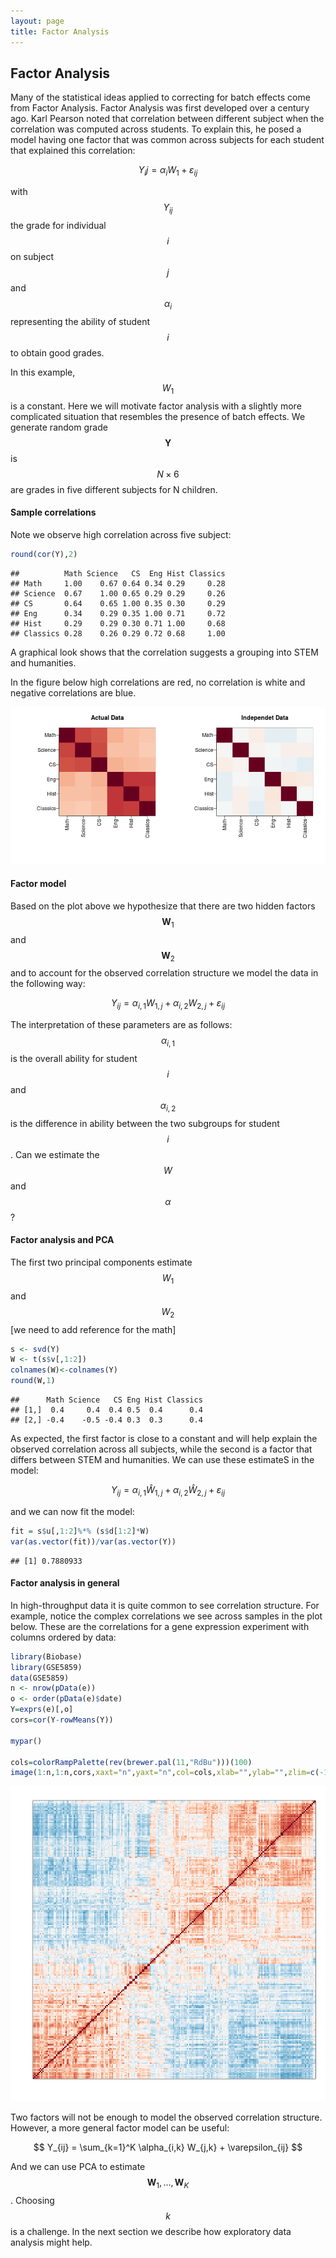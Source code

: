 ```yaml
---
layout: page
title: Factor Analysis
---
```




## Factor Analysis


Many of the statistical ideas applied to correcting for batch effects come from Factor Analysis. Factor Analysis was first developed over a century ago. Karl Pearson noted that correlation between different subject when the correlation was computed across students. To explain this, he posed a model having one factor that was common across subjects for each student that explained this correlation:

$$
Y_ij = \alpha_i W_1 + \varepsilon_{ij}
$$

with $$Y_{ij}$$ the grade for individual $$i$$ on subject $$j$$ and $$\alpha_i$$ representing the ability of student $$i$$ to obtain good grades. 

In this example, $$W_1$$ is a constant. Here we will motivate factor analysis with a slightly more complicated situation that resembles the presence of batch effects. We generate random grade
$$\mathbf{Y}$$ is $$N \times 6$$ are grades in five different subjects for N children. 



#### Sample correlations

Note we observe high correlation across five subject:

```r
round(cor(Y),2)
```

```
##          Math Science   CS  Eng Hist Classics
## Math     1.00    0.67 0.64 0.34 0.29     0.28
## Science  0.67    1.00 0.65 0.29 0.29     0.26
## CS       0.64    0.65 1.00 0.35 0.30     0.29
## Eng      0.34    0.29 0.35 1.00 0.71     0.72
## Hist     0.29    0.29 0.30 0.71 1.00     0.68
## Classics 0.28    0.26 0.29 0.72 0.68     1.00
```

A graphical look shows that the correlation suggests a grouping into STEM and humanities.

In the figure below high correlations are red, no correlation is white and negative correlations are blue.

![Images of correlation between columns. High correlation is red, no correlation is white, and negative correlation is blue.](figure/factor_analysis-correlation_images-1.png) 


#### Factor model

Based on the plot above we hypothesize that there are two hidden factors $$\mathbf{W}_1$$ and $$\mathbf{W}_2$$ and to account for the observed correlation structure we model the data in the following way:

$$
Y_{ij} = \alpha_{i,1} W_{1,j} + \alpha_{i,2} W_{2,j} + \varepsilon_{ij}
$$

The interpretation of these parameters are as follows: $$\alpha_{i,1}$$ is the overall ability for student $$i$$ and $$\alpha_{i,2}$$ is the difference in ability between the two subgroups for student $$i$$. Can we estimate the $$W$$ and $$\alpha$$ ? 

#### Factor analysis and PCA

The first two principal components estimate $$W_1$$ and $$W_2$$ [we need to add reference for the math]


```r
s <- svd(Y)
W <- t(s$v[,1:2])
colnames(W)<-colnames(Y)
round(W,1)
```

```
##      Math Science   CS Eng Hist Classics
## [1,]  0.4     0.4  0.4 0.5  0.4      0.4
## [2,] -0.4    -0.5 -0.4 0.3  0.3      0.4
```

As expected, the first factor is close to a constant and will help explain the observed correlation across all subjects, while the second is a factor that differs between STEM and humanities. We can use these estimateS in the model:

$$
Y_{ij} = \alpha_{i,1} \hat{W}_{1,j} + \alpha_{i,2} \hat{W}_{2,j} + \varepsilon_{ij}
$$
 
and we can now fit the model:


```r
fit = s$u[,1:2]%*% (s$d[1:2]*W)
var(as.vector(fit))/var(as.vector(Y))
```

```
## [1] 0.7880933
```


#### Factor analysis in general

In high-throughput data it is quite common to see correlation structure. For example, notice the complex correlations we see across samples in the plot below. These are the correlations for a gene expression experiment with columns ordered by data:


```r
library(Biobase)
library(GSE5859)
data(GSE5859)
n <- nrow(pData(e))
o <- order(pData(e)$date)
Y=exprs(e)[,o]
cors=cor(Y-rowMeans(Y))

mypar()

cols=colorRampPalette(rev(brewer.pal(11,"RdBu")))(100)
image(1:n,1:n,cors,xaxt="n",yaxt="n",col=cols,xlab="",ylab="",zlim=c(-1,1))
```

![Image of correlations. Cell i,j  represents correlation between samples i and j. Red is high, white is 0 and red is negative.](figure/factor_analysis-gene_expression_correlations-1.png) 

Two factors will not be enough to model the observed correlation structure. However, a more general factor model can be useful:

$$
Y_{ij} = \sum_{k=1}^K \alpha_{i,k} W_{j,k} + \varepsilon_{ij}
$$

And we can use PCA to estimate $$\mathbf{W}_1,\dots,\mathbf{W}_K$$. Choosing $$k$$ is a challenge. In the next section we describe how exploratory data analysis might help.


